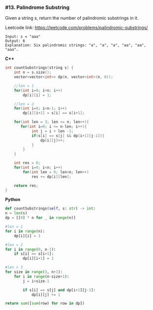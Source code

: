 ### #13. Palindrome Substring

Given a string s, return the number of palindromic substrings in it.

Leetcode link: https://leetcode.com/problems/palindromic-substrings/
```
Input: s = "aaa"
Output: 6
Explanation: Six palindromic strings: "a", "a", "a", "aa", "aa", "aaa".
```

**C++**
```cpp
int countSubstrings(string s) {
    int n = s.size();
    vector<vector<int>> dp(n, vector<int>(n, 0));

    //len = 1
    for(int i=0; i<n; i++)
        dp[i][i] = 1;

    //len = 2
    for(int i=0; i<n-1; i++)
        dp[i][i+1] = s[i] == s[i+1];        

    for(int len = 3; len <= n; len++){
       for(int i=0; i <= n-len; i++){
            int j = i + len -1;
            if(s[i] == s[j] && dp[i+1][j-1]){
                dp[i][j]++;
            }                    
        }     
    }

    int res = 0;
    for(int i=0; i<n; i++)
        for(int len = 0; len<n; len++)
            res += dp[i][len];

    return res;
}
```

**Python**
```python
def countSubstrings(self, s: str) -> int:
n = len(s)
dp = [[0] * n for _ in range(n)]

#len = 1
for i in range(n):
    dp[i][i] = 1

#len = 2
for i in range(0, n-1):
    if s[i] == s[i+1]:
        dp[i][i+1] = 1

#len > 3
for size in range(3, n+1):
    for i in range(n-size+1):
        j = i+size-1

        if s[i] == s[j] and dp[i+1][j-1]:
            dp[i][j] += 1

return sum([sum(row) for row in dp])
```
